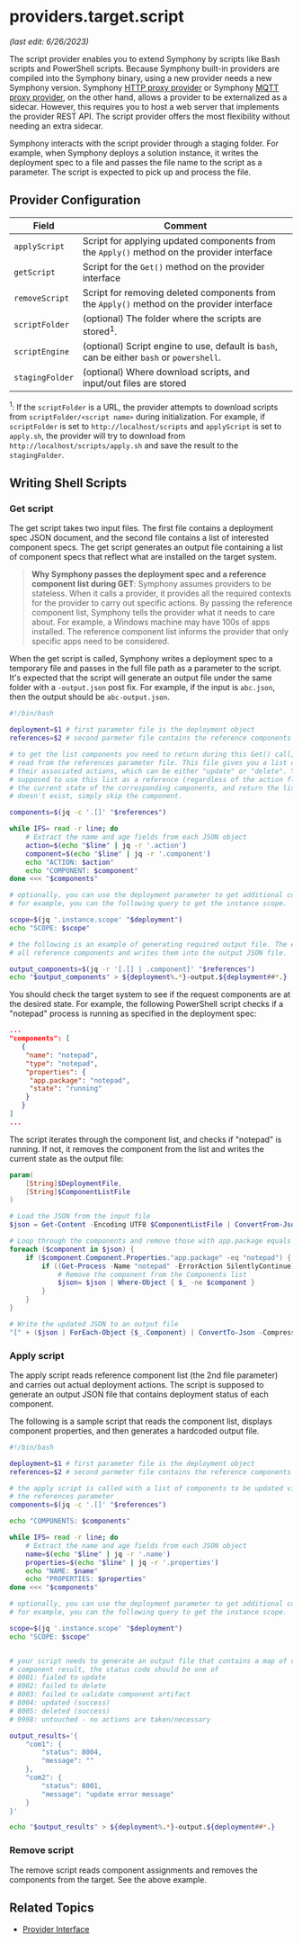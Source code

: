 # providers.target.script

_(last edit: 6/26/2023)_

The script provider enables you to extend Symphony by scripts like Bash scripts and PowerShell scripts. Because Symphony built-in providers are compiled into the Symphony binary, using a new provider needs a new Symphony version. Symphony [HTTP proxy provider](./http_proxy_provider.md) or Symphony [MQTT proxy provider](./mqtt_proxy_provider.md), on the other hand, allows a provider to be externalized as a sidecar. However, this requires you to host a web server that implements the provider REST API. The script provider offers the most flexibility without needing an extra sidecar. 

Symphony interacts with the script provider through a staging folder. For example, when Symphony deploys a solution instance, it writes the deployment spec to a file and passes the file name to the script as a parameter. The script is expected to pick up and process the file.

## Provider Configuration
| Field | Comment |
|--------|--------|
| ```applyScript``` | Script for applying updated components from the ```Apply()``` method on the provider interface |
| ```getScript``` | Script for the ```Get()``` method on the provider interface |
| ```removeScript``` | Script for removing deleted components from the ```Apply()``` method on the provider interface |
| ```scriptFolder``` | (optional)  The folder where the scripts are stored<sup>1</sup>. | 
| ```scriptEngine```| (optional) Script engine to use, default is ```bash```, can be either ```bash``` or ```powershell```. |
| ```stagingFolder``` | (optional) Where download scripts, and input/out files are stored | 

<sup>1</sup>: If the ```scriptFolder``` is a URL, the provider attempts to download scripts from ```scriptFolder/<script name>``` during initialization. For example, if ```scriptFolder``` is set to ```http://localhost/scripts``` and ```applyScript``` is set to ```apply.sh```, the provider will try to download from ```http://localhost/scripts/apply.sh``` and save the result to the ```stagingFolder```.

## Writing Shell Scripts

### Get script
The get script takes two input files. The first file contains a deployment spec JSON document, and the second file contains a list of interested component specs. The get script generates an output file containing a list of component specs that reflect what are installed on the target system. 

> **Why Symphony passes the deployment spec and a reference component list during GET**: Symphony assumes providers to be stateless. When it calls a provider, it provides all the required contexts for the provider to carry out specific actions. By passing the reference component list, Symphony tells the provider what it needs to care about. For example, a Windows machine may have 100s of apps installed. The reference component list informs the provider that only specific apps need to be considered.

When the get script is called, Symphony writes a deployment spec to a temporary file and passes in the full file path as a parameter to the script. It's expected that the script will generate an output file under the same folder with a ```-output.json``` post fix. For example, if the input is ```abc.json```, then the output should be ```abc-output.json```.

```bash
#!/bin/bash

deployment=$1 # first parameter file is the deployment object
references=$2 # second parmeter file contains the reference components

# to get the list components you need to return during this Get() call, you can 
# read from the references parameter file. This file gives you a list of components and 
# their associated actions, which can be either "update" or "delete". Your script is 
# supposed to use this list as a reference (regardless of the action flag) to collect
# the current state of the corresponding components, and return the list. If a component
# doesn't exist, simply skip the component. 

components=$(jq -c '.[]' "$references")

while IFS= read -r line; do
    # Extract the name and age fields from each JSON object
    action=$(echo "$line" | jq -r '.action')
    component=$(echo "$line" | jq -r '.component')
    echo "ACTION: $action"
    echo "COMPONENT: $component"
done <<< "$components"

# optionally, you can use the deployment parameter to get additional contextual information as needed.
# for example, you can the following query to get the instance scope. 

scope=$(jq '.instance.scope' "$deployment")
echo "SCOPE: $scope"

# the following is an example of generating required output file. The example simply extracts
# all reference components and writes them into the output JSON file.

output_components=$(jq -r '[.[] | .component]' "$references")
echo "$output_components" > ${deployment%.*}-output.${deployment##*.}
```

You should check the target system to see if the request components are at the desired state. For example, the following PowerShell script checks if a "notepad" process is running as specified in the deployment spec:
```json
...
"components": [
   {
    "name": "notepad",
    "type": "notepad",
    "properties": {
     "app.package": "notepad",
     "state": "running"
    }
   }
]
...
```
The script iterates through the component list, and checks if "notepad" is running. If not, it removes the component from the list and writes the current state as the output file:
```powershell
param(
    [String]$DeploymentFile,
    [String]$ComponentListFile
)

# Load the JSON from the input file
$json = Get-Content -Encoding UTF8 $ComponentListFile | ConvertFrom-Json

# Loop through the components and remove those with app.package equals to "notepad" if notepad process is not running
foreach ($component in $json) {
    if ($component.Component.Properties."app.package" -eq "notepad") {
        if ((Get-Process -Name "notepad" -ErrorAction SilentlyContinue) -eq $null) {
            # Remove the component from the Components list
            $json= $json | Where-Object { $_ -ne $component }
        }
    }
}

# Write the updated JSON to an output file
"[" + ($json | ForEach-Object {$_.Component} | ConvertTo-Json -Compress) + "]" | Out-File -Encoding ASCII $DeploymentFile.Replace(".json", "-output.json")
```
### Apply script
The apply script reads reference component list (the 2nd file parameter) and carries out actual deployment actions. The script is supposed to generate an output JSON file that contains deployment status of each component. 

The following is a sample script that reads the component list, displays component properties, and then generates a hardcoded output file.

```bash
#!/bin/bash

deployment=$1 # first parameter file is the deployment object
references=$2 # second parmeter file contains the reference components

# the apply script is called with a list of components to be updated via
# the references parameter
components=$(jq -c '.[]' "$references")

echo "COMPONENTS: $components"

while IFS= read -r line; do
    # Extract the name and age fields from each JSON object
    name=$(echo "$line" | jq -r '.name')
    properties=$(echo "$line" | jq -r '.properties')
    echo "NAME: $name"
    echo "PROPERTIES: $properties"
done <<< "$components"

# optionally, you can use the deployment parameter to get additional contextual information as needed.
# for example, you can the following query to get the instance scope. 

scope=$(jq '.instance.scope' "$deployment")
echo "SCOPE: $scope"


# your script needs to generate an output file that contains a map of component results. For each
# component result, the status code should be one of
# 8001: fialed to update
# 8002: failed to delete
# 8003: failed to validate component artifact
# 8004: updated (success)
# 8005: deleted (success)
# 9998: untouched - no actions are taken/necessary

output_results='{
    "com1": {
        "status": 8004,
        "message": ""
    },
    "com2": {
        "status": 8001,
        "message": "update error message" 
    }
}'

echo "$output_results" > ${deployment%.*}-output.${deployment##*.}

```

### Remove script
The remove script reads component assignments and removes the components from the target. See the above example.

## Related Topics

* [Provider Interface](./provider_interface.md)